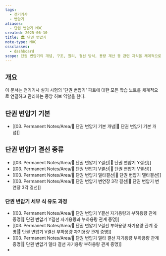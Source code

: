```yaml
---
tags:
  - 전기기사
  - 변압기
aliases:
  - 단권 변압기 MOC
created: 2025-06-10
title: 🏛️ 단권 변압기
note-type: MOC
cssclasses:
  - dashboard
scope: 단권 변압기의 개념, 구조, 원리, 결선 방식, 용량 계산 등 관련 지식을 체계적으로 구조화하고 학습 자료를 연결.
---
```


## 개요
이 문서는 전기기사 실기 시험의 '단권 변압기' 파트에 대한 모든 학습 노트를 체계적으로 연결하고 관리하는 중앙 허브 역할을 한다.

## 단권 변압기 기본
- [[03. Permanent Notes/Area/📝 단권 변압기 기본 개념|📝 단권 변압기 기본 개념]]

## 단권 변압기 결선 종류
- [[03. Permanent Notes/Area/📝 단권 변압기 Y결선|📝 단권 변압기 Y결선]]
- [[03. Permanent Notes/Area/📝 단권 변압기 V결선|📝 단권 변압기 V결선]]
- [[03. Permanent Notes/Area/📝 단권 변압기 델타결선|📝 단권 변압기 델타결선]]
- [[03. Permanent Notes/Area/📝 단권 변압기 변연장 3각 결선|📝 단권 변압기 변연장 3각 결선]]


### 단권 변압기 세부 식 유도 과정
- [[03. Permanent Notes/Area/📝 단권 변압기 Y결선 자기용량과 부하용량 관계 증명|📝 단권 변압기 Y결선 자기용량과 부하용량 관계 증명]]
- [[03. Permanent Notes/Area/📝 단권 변압기 V결선 부하용량 자기용량 관계 증명|📝 단권 변압기 V결선 부하용량 자기용량 관계 증명]]
- [[03. Permanent Notes/Area/📝 단권 변압기 델타 결선 자기용량 부하용량 관계 증명|📝 단권 변압기 델타 결선 자기용량 부하용량 관계 증명]]
- 